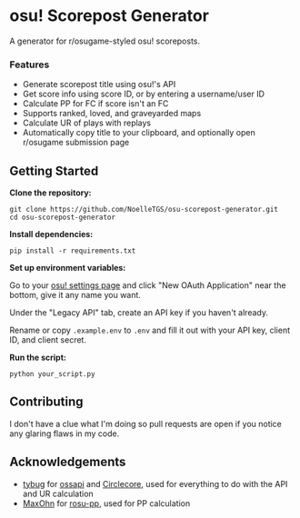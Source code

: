 # osu! Scorepost Generator
A generator for r/osugame-styled osu! scoreposts.
### Features
- Generate scorepost title using osu!'s API
- Get score info using score ID, or by entering a username/user ID
- Calculate PP for FC if score isn't an FC
- Supports ranked, loved, and graveyarded maps
- Calculate UR of plays with replays
- Automatically copy title to your clipboard, and optionally open r/osugame submission page

## Getting Started
**Clone the repository:**
```
git clone https://github.com/NoelleTGS/osu-scorepost-generator.git
cd osu-scorepost-generator
```
**Install dependencies:**
```
pip install -r requirements.txt
```
**Set up environment variables:**

Go to your [osu! settings page](https://osu.ppy.sh/home/account/edit) and click "New OAuth Application" near the bottom, give it any name you want.

Under the "Legacy API" tab, create an API key if you haven't already.

Rename or copy `.example.env` to `.env` and fill it out with your API key, client ID, and client secret.

**Run the script:**
```
python your_script.py
```

## Contributing
I don't have a clue what I'm doing so pull requests are open if you notice any glaring flaws in my code.

## Acknowledgements
- [tybug](https://github.com/tybug) for [ossapi](https://github.com/tybug/ossapi) and [Circlecore](https://github.com/circleguard/circlecore), used for everything to do with the API and UR calculation
- [MaxOhn](https://github.com/MaxOhn) for [rosu-pp](https://github.com/MaxOhn/rosu-pp), used for PP calculation
